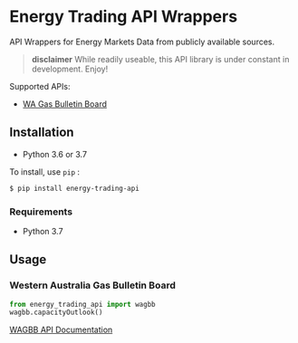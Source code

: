 # Energy Trading API Wrappers
API Wrappers for Energy Markets Data from publicly available sources.

> **disclaimer** While readily useable, this API library is under constant in development. Enjoy!

Supported APIs:

- [WA Gas Bulletin Board](https://gbbwa.aemo.com.au/)

## Installation
* Python 3.6 or 3.7

To install,  use `pip` :
```bash
$ pip install energy-trading-api
```

### Requirements
* Python 3.7


## Usage

### Western Australia Gas Bulletin Board
```python
from energy_trading_api import wagbb
wagbb.capacityOutlook()
```    
[WAGBB API Documentation](https://gbbwa.aemo.com.au/api/v1/document/1f2bc41e-3e42-41eb-86f7-4a10d2d6e4bc/content)
